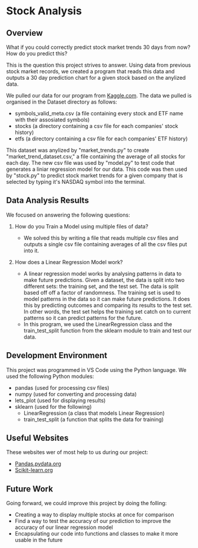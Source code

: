 # Stock Analysis

## Overview

What if you could correctly predict stock market trends 30 days from now? How do you predict this?

This is the question this project strives to answer. Using data from previous stock market records, we created a program that reads this data and outputs a 30 day prediction chart for a given stock based on the anylized data.

We pulled our data for our program from [Kaggle.com](https://www.kaggle.com/datasets/jacksoncrow/stock-market-dataset/data). The data we pulled is organised in the Dataset directory as follows:

* symbols_valid_meta.csv (a file containing every stock and ETF name with their assosiated symbols)
* stocks (a directory containing a csv file for each companies' stock history)
* etfs (a directory containing a csv file for each companies' ETF history)

This dataset was anylized by "market_trends.py" to create "market_trend_dataset.csv," a file containing the average of all stocks for each day. The new csv file was used by "model.py" to test code that generates a liniar regression model for our data. This code was then used by "stock.py" to predict stock market trends for a given company that is selected by typing it's NASDAQ symbol into the terminal.

## Data Analysis Results

We focused on answering the following questions:

1) How do you Train a Model using multiple files of data?

    * We solved this by writing a file that reads multiple csv files and outputs a single csv file containing averages of all the csv files put into it.

2) How does a Linear Regression Model work?

    * A linear regression model works by analysing patterns in data to make future predictions. Given a dataset, the data is split into two different sets: the training set, and the test set. The data is split based off off a factor of randomness. The training set is used to model patterns in the data so it can make future predictions. It does this by predicting outcomes and comparing its results to the test set. In other words, the test set helps the training set catch on to current patterns so it can predict patterns for the future.
    * In this program, we used the LinearRegression class and the train_test_split function from the sklearn module to train and test our data.

## Development Environment

This project was programmed in VS Code using the Python language. We used the following Python modules:

* pandas (used for processing csv files)
* numpy (used for converting and processing data)
* lets_plot (used for displaying results)
* sklearn (used for the following)
  * LinearRegression (a class that models Linear Regression)
  * train_test_split (a function that splits the data for training)

## Useful Websites

These websites wer of most help to us during our project:

* [Pandas.pydata.org](https://pandas.pydata.org/docs/user_guide/index.html)
* [Scikit-learn.org](https://scikit-learn.org/stable/user_guide.html)

## Future Work

Going forward, we could improve this project by doing the folling:

* Creating a way to display multiple stocks at once for comparison
* Find a way to test the accuracy of our prediction to improve the accuracy of our linear regression model
* Encapsulating our code into functions and classes to make it more usable in the future
